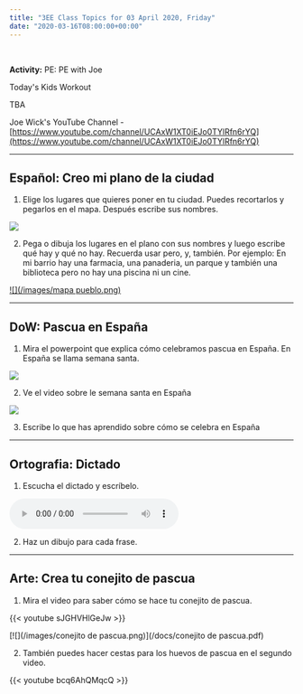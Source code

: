 ```yaml
---
title: "3EE Class Topics for 03 April 2020, Friday"
date: "2020-03-16T08:00:00+00:00"
---
```


&nbsp;

**Activity:** PE: PE with Joe

Today's Kids Workout

TBA

Joe Wick's YouTube Channel - [https://www.youtube.com/channel/UCAxW1XT0iEJo0TYlRfn6rYQ](https://www.youtube.com/channel/UCAxW1XT0iEJo0TYlRfn6rYQ)

<hr>

## Español: Creo mi plano de la ciudad

1. Elige los lugares que quieres poner en tu ciudad. Puedes recortarlos y pegarlos en el mapa. Después escribe sus nombres.

[![](/images/lugares-mapa.png)](/docs/lugares-mapa.pdf)

2. Pega o dibuja los lugares en el plano con sus nombres y luego escribe qué hay y qué no hay. Recuerda usar pero, y, también. Por ejemplo: En mi barrio hay una farmacia, una panaderia, un parque y también una biblioteca pero no hay una piscina ni un cine.

[![](/images/mapa pueblo.png)](/docs/mapa-pueblo.pdf)

<hr>

## DoW: Pascua en España

1. Mira el powerpoint que explica cómo celebramos pascua en España. En España se llama semana santa.

[![](/images/es2-t-830-presentacioacuten-la-semana-santa-en-espantildea-portuguese-portugus_ver_1.png)](/docs/es2-t-830-presentacioacuten-la-semana-santa-en-espantildea-portuguese-portugus_ver_1.pdf)

2. Ve el video sobre le semana santa en España

[![](/images/procesionesSemanaSanta.png)](http://www.videoele.com/A2-Procesiones-semana-santa.html)

3. Escribe lo que has aprendido sobre cómo se celebra en España

<hr>

## Ortografia: Dictado

1. Escucha el dictado y escríbelo.

<audio controls>
  <source src="/audio/Dictado 2 de abril.mp3" type="audio/mpeg">
Your browser does not support the audio element.
</audio>

2. Haz un dibujo para cada frase.

<hr>

## Arte: Crea tu conejito de pascua

1. Mira el video para saber cómo se hace tu conejito de pascua.

{{< youtube sJGHVHlGeJw >}}

[![](/images/conejito de pascua.png)](/docs/conejito de pascua.pdf)

2. También puedes hacer cestas para los huevos de pascua en el segundo video.

{{< youtube bcq6AhQMqcQ >}}

<br/>
<br/>

